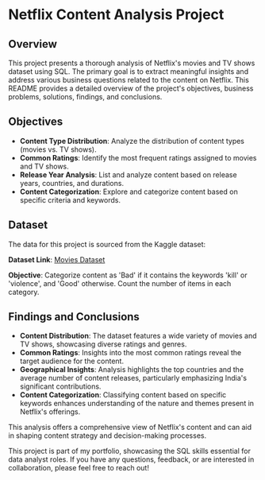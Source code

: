# Netflix Content Analysis Project

## Overview

This project presents a thorough analysis of Netflix's movies and TV shows dataset using SQL. The primary goal is to extract meaningful insights and address various business questions related to the content on Netflix. This README provides a detailed overview of the project's objectives, business problems, solutions, findings, and conclusions.

## Objectives

- **Content Type Distribution**: Analyze the distribution of content types (movies vs. TV shows).
- **Common Ratings**: Identify the most frequent ratings assigned to movies and TV shows.
- **Release Year Analysis**: List and analyze content based on release years, countries, and durations.
- **Content Categorization**: Explore and categorize content based on specific criteria and keywords.

## Dataset

The data for this project is sourced from the Kaggle dataset:

**Dataset Link**: [Movies Dataset](https://www.kaggle.com/datasets/shubhendra/netflix-original-movies-and-tv-shows)  

**Objective**: Categorize content as 'Bad' if it contains the keywords 'kill' or 'violence', and 'Good' otherwise. Count the number of items in each category.

## Findings and Conclusions

- **Content Distribution**: The dataset features a wide variety of movies and TV shows, showcasing diverse ratings and genres.
- **Common Ratings**: Insights into the most common ratings reveal the target audience for the content.
- **Geographical Insights**: Analysis highlights the top countries and the average number of content releases, particularly emphasizing India's significant contributions.
- **Content Categorization**: Classifying content based on specific keywords enhances understanding of the nature and themes present in Netflix's offerings.

This analysis offers a comprehensive view of Netflix's content and can aid in shaping content strategy and decision-making processes.


This project is part of my portfolio, showcasing the SQL skills essential for data analyst roles. If you have any questions, feedback, or are interested in collaboration, please feel free to reach out!
